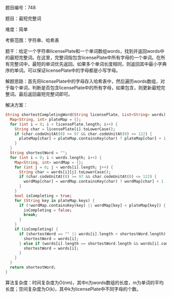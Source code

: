题目编号：748

题目：最短完整词

难度：简单

考察范围：字符串、哈希表

题干：给定一个字符串licensePlate和一个单词数组words，找到并返回words中的最短完整词。在这里，完整词指包含licensePlate中所有字母的一个单词。在所有完整词中，最短的单词优先返回。如果多个单词长度相同，则返回其中最小字典序的单词。可以保证licensePlate中的字母都是小写字母。

解题思路：首先将licensePlate中的字母存入哈希表中，然后遍历words数组，对于每个单词，判断是否包含licensePlate中的所有字母，如果包含，则更新最短完整词。最后返回最短完整词即可。

解决方案：

```dart
String shortestCompletingWord(String licensePlate, List<String> words) {
  Map<String, int> plateMap = {};
  for (int i = 0; i < licensePlate.length; i++) {
    String char = licensePlate[i].toLowerCase();
    if (char.codeUnitAt(0) >= 97 && char.codeUnitAt(0) <= 122) {
      plateMap[char] = plateMap.containsKey(char) ? plateMap[char] + 1 : 1;
    }
  }
  String shortestWord = "";
  for (int i = 0; i < words.length; i++) {
    Map<String, int> wordMap = {};
    for (int j = 0; j < words[i].length; j++) {
      String char = words[i][j].toLowerCase();
      if (char.codeUnitAt(0) >= 97 && char.codeUnitAt(0) <= 122) {
        wordMap[char] = wordMap.containsKey(char) ? wordMap[char] + 1 : 1;
      }
    }
    bool isCompleting = true;
    for (String key in plateMap.keys) {
      if (!wordMap.containsKey(key) || wordMap[key] < plateMap[key]) {
        isCompleting = false;
        break;
      }
    }
    if (isCompleting) {
      if (shortestWord == "" || words[i].length < shortestWord.length) {
        shortestWord = words[i];
      } else if (words[i].length == shortestWord.length && words[i].compareTo(shortestWord) < 0) {
        shortestWord = words[i];
      }
    }
  }
  return shortestWord;
}
```

算法复杂度：时间复杂度为O(nm)，其中n为words数组的长度，m为单词的平均长度；空间复杂度为O(k)，其中k为licensePlate中不同字母的个数。